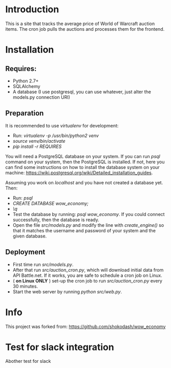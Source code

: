 # Introduction

This is a site that tracks the average price of World of Warcraft auction items.
The cron job pulls the auctions and processes them for the frontend.

# Installation

## Requires:
 - Python 2.7+
 - SQLAlchemy
 - A database (I use postgresql, you can use whatever, just alter the models.py connection URI)

## Preparation

It is recommended to use _virtualenv_ for development:

 - Run: _virtualenv -p /usr/bin/python2 venv_
 - _source venv/bin/activate_
 - _pip install -r REQUIRES_

You will need a PostgreSQL database on your system. If you can run _psql_ command on your system, then the PostgreSQL is installed. If not, here you can find some instructions on how to install the database system on your machine: https://wiki.postgresql.org/wiki/Detailed_installation_guides.

Assuming you work on _localhost_ and you have not created a database yet. Then:

 - Run: _psql_
 - _CREATE DATABASE wow_economy;_
 - _\q_
 - Test the database by running: _psql wow_economy_. If you could connect successfully, then the database is ready.
 - Open the file _src/models.py_ and modify the line with _create_engine()_ so that it matches the username and password of your system and the given database.

## Deployment

 - First time run _src/models.py_.
 - After that run _src/auction_cron.py_, which will download initial data from API Battle.net. If it works, you are safe to schedule a cron job on Linux.
 - ( **on Linux ONLY** ) set-up the cron job to run _src/auction_cron.py_ every 30 minutes.
 - Start the web server by running _python src/web.py_.


# Info

This project was forked from: https://github.com/shokodash/wow_economy

# Test for slack integration
Abother test for slack
